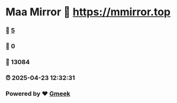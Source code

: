 # Maa Mirror :link: https://mmirror.top 
### :page_facing_up: [5](https://mmirror.top/tag.html) 
### :speech_balloon: 0 
### :hibiscus: 13084 
### :alarm_clock: 2025-04-23 12:32:31 
### Powered by :heart: [Gmeek](https://github.com/Meekdai/Gmeek)
